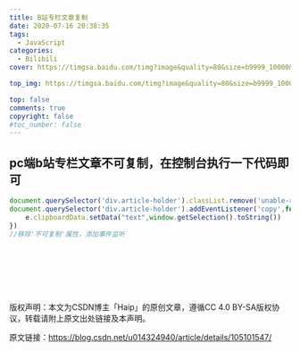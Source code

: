 ```yaml
---
title: B站专栏文章复制
date: 2020-07-16 20:38:35
tags: 
  - JavaScript
categories: 
  - Bilibili
cover: https://timgsa.baidu.com/timg?image&quality=80&size=b9999_10000&sec=1595149378409&di=570b2f34ca1c53b60c3a5b4a61c346f9&imgtype=0&src=http%3A%2F%2Fn.sinaimg.cn%2Fsinacn%2Fw640h360%2F20180108%2F54c4-fyqincv3483815.jpg

top_img: https://timgsa.baidu.com/timg?image&quality=80&size=b9999_10000&sec=1595147812761&di=d005e78a1229ab381139f17c650482b1&imgtype=0&src=http%3A%2F%2Fp4.ssl.cdn.btime.com%2Ft013c4c6999528a21d4.jpg%3Fsize%3D1706x960

top: false
comments: true
copyright: false
#toc_number: false
---
```


## pc端b站专栏文章不可复制，在控制台执行一下代码即可

```javascript
document.querySelector('div.article-holder').classList.remove('unable-reprint');
document.querySelector('div.article-holder').addEventListener('copy',function(e){
    e.clipboardData.setData("text",window.getSelection().toString())
})
//移除'不可复制'属性，添加事件监听
```

<br/>

<br/>

<br/>

<br/>

<br/>

版权声明：本文为CSDN博主「Haip」的原创文章，遵循CC 4.0 BY-SA版权协议，转载请附上原文出处链接及本声明。

原文链接：https://blog.csdn.net/u014324940/article/details/105101547/